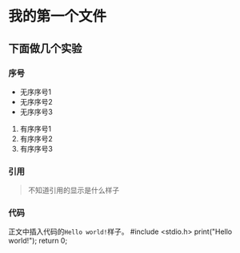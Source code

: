 # 我的第一个文件
## 下面做几个实验
### 序号
- 无序序号1
- 无序序号2
- 无序序号3
1. 有序序号1
2. 有序序号2
3. 有序序号3

### 引用
>不知道引用的显示是什么样子

### 代码
正文中插入代码的<code>Hello world!</code>样子。
	#include <stdio.h>
	print("Hello world!");
	return 0;

